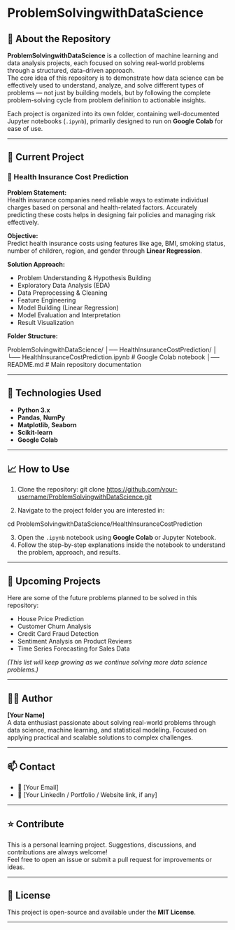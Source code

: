 # ProblemSolvingwithDataScience

## 📌 About the Repository

**ProblemSolvingwithDataScience** is a collection of machine learning and data analysis projects, each focused on solving real-world problems through a structured, data-driven approach.  
The core idea of this repository is to demonstrate how data science can be effectively used to understand, analyze, and solve different types of problems — not just by building models, but by following the complete problem-solving cycle from problem definition to actionable insights.

Each project is organized into its own folder, containing well-documented Jupyter notebooks (`.ipynb`), primarily designed to run on **Google Colab** for ease of use.

---

## 📂 Current Project

### 🔷 Health Insurance Cost Prediction

**Problem Statement:**  
Health insurance companies need reliable ways to estimate individual charges based on personal and health-related factors. Accurately predicting these costs helps in designing fair policies and managing risk effectively.

**Objective:**  
Predict health insurance costs using features like age, BMI, smoking status, number of children, region, and gender through **Linear Regression**.

**Solution Approach:**  
- Problem Understanding & Hypothesis Building  
- Exploratory Data Analysis (EDA)  
- Data Preprocessing & Cleaning  
- Feature Engineering  
- Model Building (Linear Regression)  
- Model Evaluation and Interpretation  
- Result Visualization  

**Folder Structure:**

ProblemSolvingwithDataScience/ │── HealthInsuranceCostPrediction/ │ └── HealthInsuranceCostPrediction.ipynb # Google Colab notebook │── README.md # Main repository documentation

---

## 🚀 Technologies Used

- **Python 3.x**
- **Pandas**, **NumPy**
- **Matplotlib**, **Seaborn**
- **Scikit-learn**
- **Google Colab**

---

## 📈 How to Use

1. Clone the repository: git clone https://github.com/your-username/ProblemSolvingwithDataScience.git

2. Navigate to the project folder you are interested in:

cd ProblemSolvingwithDataScience/HealthInsuranceCostPrediction

3. Open the `.ipynb` notebook using **Google Colab** or Jupyter Notebook.
4. Follow the step-by-step explanations inside the notebook to understand the problem, approach, and results.

---

## 🚧 Upcoming Projects

Here are some of the future problems planned to be solved in this repository:
- House Price Prediction
- Customer Churn Analysis
- Credit Card Fraud Detection
- Sentiment Analysis on Product Reviews
- Time Series Forecasting for Sales Data

*(This list will keep growing as we continue solving more data science problems.)*

---

## 🧑‍💻 Author

**[Your Name]**  
A data enthusiast passionate about solving real-world problems through data science, machine learning, and statistical modeling. Focused on applying practical and scalable solutions to complex challenges.

---

## 📫 Contact

- 📧 [Your Email]  
- 🔗 [Your LinkedIn / Portfolio / Website link, if any]

---

## ⭐ Contribute

This is a personal learning project. Suggestions, discussions, and contributions are always welcome!  
Feel free to open an issue or submit a pull request for improvements or ideas.

---

## 📜 License

This project is open-source and available under the **MIT License**.

---
